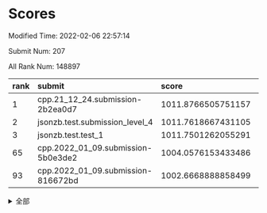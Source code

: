 # Scores

Modified Time: 2022-02-06 22:57:14

Submit Num: 207

All Rank Num: 148897

| rank |               submit               |       score        |       sigma        | pk_num |
| :--- | :--------------------------------- | :----------------- | :----------------- | :----- |
| 1    | cpp.21_12_24.submission-2b2ea0d7   | 1011.8766505751157 | 0.7622201222060547 | 2879   |
| 2    | jsonzb.test.submission_level_4     | 1011.7618667431105 | 0.7827801955818923 | 2878   |
| 3    | jsonzb.test.test_1                 | 1011.7501262055291 | 0.7937760503715154 | 2878   |
| 65   | cpp.2022_01_09.submission-5b0e3de2 | 1004.0576153433486 | 0.7081603724139592 | 2880   |
| 93   | cpp.2022_01_09.submission-816672bd | 1002.6668888858499 | 0.7166445370909746 | 2881   |


<details>
<summary>全部</summary>

| rank |                 submit                 |       score        |       sigma        | pk_num |
| :--- | :------------------------------------- | :----------------- | :----------------- | :----- |
| 1    | cpp.21_12_24.submission-2b2ea0d7       | 1011.8766505751157 | 0.7622201222060547 | 2879   |
| 2    | jsonzb.test.submission_level_4         | 1011.7618667431105 | 0.7827801955818923 | 2878   |
| 3    | jsonzb.test.test_1                     | 1011.7501262055291 | 0.7937760503715154 | 2878   |
| 4    | gobigger.level_3.submission_level_3_6  | 1011.5808668074073 | 0.778266424192517  | 2880   |
| 5    | gobigger.level_3.submission_level_3_12 | 1011.4943112117686 | 0.7646221362022992 | 2873   |
| 6    | gobigger.level_3.submission_level_3_30 | 1011.2207487733425 | 0.7898198785600805 | 2876   |
| 7    | gobigger.level_3.submission_level_3_44 | 1011.2114474360071 | 0.7791799504537334 | 2879   |
| 8    | gobigger.level_3.submission_level_3_38 | 1011.1999518716211 | 0.7718793301388921 | 2874   |
| 9    | gobigger.level_3.submission_level_3_13 | 1011.1332112673853 | 0.7598242650722783 | 2879   |
| 10   | gobigger.level_3.submission_level_3_45 | 1010.9322867951405 | 0.7797475448313372 | 2875   |
| 11   | gobigger.level_3.submission_level_3_35 | 1010.8686186740667 | 0.7864525931540758 | 2873   |
| 12   | gobigger.level_3.submission_level_3_8  | 1010.8266928151752 | 0.7661160028620551 | 2880   |
| 13   | gobigger.level_3.submission_level_3_5  | 1010.7860561291633 | 0.78426169178514   | 2872   |
| 14   | gobigger.level_3.submission_level_3_25 | 1010.7736705285361 | 0.7832747512643079 | 2883   |
| 15   | gobigger.level_3.submission_level_3_48 | 1010.7640719395362 | 0.7610729169962128 | 2873   |
| 16   | gobigger.level_3.submission_level_3_33 | 1010.7532288773976 | 0.7739675011851156 | 2882   |
| 17   | gobigger.level_3.submission_level_3_23 | 1010.6315707544059 | 0.7613083568929527 | 2878   |
| 18   | gobigger.level_3.submission_level_3_37 | 1010.5938011549931 | 0.7658801066422182 | 2878   |
| 19   | gobigger.level_3.submission_level_3_22 | 1010.5680505954006 | 0.7533811384930804 | 2876   |
| 20   | gobigger.level_3.submission_level_3_34 | 1010.5666215229603 | 0.7501228008207906 | 2878   |
| 21   | gobigger.level_3.submission_level_3_17 | 1010.4562237470624 | 0.7464912775159847 | 2881   |
| 22   | gobigger.level_3.submission_level_3_42 | 1010.3839721736335 | 0.7416219510704961 | 2883   |
| 23   | gobigger.level_3.submission_level_3_15 | 1010.3508399751136 | 0.7497596907378559 | 2873   |
| 24   | gobigger.level_3.submission_level_3_9  | 1010.3162459523253 | 0.744796391341418  | 2882   |
| 25   | gobigger.level_3.submission_level_3_39 | 1010.2181202622855 | 0.7663705065342377 | 2877   |
| 26   | gobigger.level_3.submission_level_3_3  | 1010.1848388810636 | 0.7755452398955489 | 2878   |
| 27   | gobigger.level_3.submission_level_3_2  | 1010.1683390874502 | 0.7231014781929225 | 2874   |
| 28   | gobigger.level_3.submission_level_3_21 | 1010.1033720918153 | 0.7747157694830532 | 2876   |
| 29   | gobigger.level_3.submission_level_3_29 | 1010.0842715664256 | 0.7562047028087683 | 2876   |
| 30   | gobigger.level_3.submission_level_3_19 | 1009.9105624386152 | 0.7449336825696009 | 2879   |
| 31   | gobigger.level_3.submission_level_3_49 | 1009.8606202156784 | 0.756280788330283  | 2875   |
| 32   | gobigger.level_3.submission_level_3_32 | 1009.850287357819  | 0.7557461935739912 | 2877   |
| 33   | gobigger.level_3.submission_level_3_31 | 1009.722669231039  | 0.7482664866355795 | 2877   |
| 34   | gobigger.level_3.submission_level_3_16 | 1009.6892687514372 | 0.7621507417846789 | 2873   |
| 35   | gobigger.level_3.submission_level_3_36 | 1009.6869351394053 | 0.7565074570207717 | 2882   |
| 36   | gobigger.level_3.submission_level_3_18 | 1009.6827471126112 | 0.7320888623169864 | 2877   |
| 37   | gobigger.level_3.submission_level_3_41 | 1009.6794813016523 | 0.7632622283062033 | 2880   |
| 38   | gobigger.level_3.submission_level_3_7  | 1009.6708141730234 | 0.7535265033821787 | 2878   |
| 39   | gobigger.level_3.submission_level_3_43 | 1009.6535814198407 | 0.7421555013999138 | 2881   |
| 40   | gobigger.level_3.submission_level_3_4  | 1009.5231333393508 | 0.737268876367152  | 2877   |
| 41   | gobigger.level_3.submission_level_3_46 | 1009.4663329781672 | 0.7550802249683944 | 2875   |
| 42   | gobigger.level_3.submission_level_3_47 | 1009.3436821456368 | 0.7477582549144559 | 2878   |
| 43   | gobigger.level_3.submission_level_3_40 | 1009.293211926713  | 0.7568346213499135 | 2876   |
| 44   | gobigger.level_3.submission_level_3_10 | 1009.2576996148545 | 0.7287179100454987 | 2877   |
| 45   | gobigger.level_3.submission_level_3_24 | 1009.2366507223101 | 0.7667630857221285 | 2881   |
| 46   | gobigger.level_3.submission_level_3_28 | 1009.0652067874081 | 0.7614516495763679 | 2871   |
| 47   | gobigger.level_3.submission_level_3_0  | 1008.8968743554267 | 0.7652215789157575 | 2878   |
| 48   | gobigger.level_3.submission_level_3_14 | 1008.7222693343601 | 0.7428246965632741 | 2877   |
| 49   | gobigger.level_3.submission_level_3_26 | 1008.5298281924202 | 0.730050880595321  | 2879   |
| 50   | gobigger.level_3.submission_level_3_27 | 1008.5151132038931 | 0.7364731140814268 | 2878   |
| 51   | gobigger.level_3.submission_level_3_20 | 1008.4089224535312 | 0.7426661113743527 | 2876   |
| 52   | gobigger.level_3.submission_level_3_11 | 1008.3666524733286 | 0.7433067461145396 | 2879   |
| 53   | gobigger.level_3.submission_level_3_1  | 1008.17920225096   | 0.7504104173810887 | 2879   |
| 54   | gobigger.level_1.submission_level_1_39 | 1005.3929759700545 | 0.7310952999843453 | 2878   |
| 55   | gobigger.level_1.submission_level_1_32 | 1004.8977594333503 | 0.7239871079951273 | 2880   |
| 56   | gobigger.level_1.submission_level_1_1  | 1004.5386591751455 | 0.7390608182713184 | 2880   |
| 57   | gobigger.level_1.submission_level_1_23 | 1004.5319498095475 | 0.7251679057858621 | 2881   |
| 58   | gobigger.level_1.submission_level_1_25 | 1004.3035970696709 | 0.7235107288221072 | 2879   |
| 59   | gobigger.level_1.submission_level_1_14 | 1004.3033071459032 | 0.7141338419275007 | 2875   |
| 60   | gobigger.level_1.submission_level_1_42 | 1004.2092223541943 | 0.7222296339602039 | 2876   |
| 61   | gobigger.level_1.submission_level_1_33 | 1004.1962832472518 | 0.7186458853899275 | 2879   |
| 62   | gobigger.level_1.submission_level_1_8  | 1004.1421941056444 | 0.7167217908815077 | 2876   |
| 63   | gobigger.level_1.submission_level_1_21 | 1004.132952094615  | 0.7237958040018371 | 2876   |
| 64   | gobigger.level_1.submission_level_1_9  | 1004.1069214884319 | 0.7232510183819102 | 2870   |
| 65   | cpp.2022_01_09.submission-5b0e3de2     | 1004.0576153433486 | 0.7081603724139592 | 2880   |
| 66   | gobigger.level_1.submission_level_1_22 | 1003.9319609478675 | 0.7113189036667273 | 2877   |
| 67   | gobigger.level_1.submission_level_1_44 | 1003.9199291916746 | 0.7229147997974429 | 2877   |
| 68   | gobigger.level_1.submission_level_1_47 | 1003.8551138729151 | 0.713402216961662  | 2877   |
| 69   | gobigger.level_1.submission_level_1_28 | 1003.7832136090914 | 0.7067038752412703 | 2878   |
| 70   | gobigger.level_1.submission_level_1_11 | 1003.7813476405379 | 0.7239255331764197 | 2880   |
| 71   | gobigger.level_1.submission_level_1_29 | 1003.6828782878739 | 0.7173466301900782 | 2875   |
| 72   | gobigger.level_1.submission_level_1_10 | 1003.617361304119  | 0.7172265433408473 | 2872   |
| 73   | gobigger.level_1.submission_level_1_43 | 1003.6166690550014 | 0.7158854761128941 | 2875   |
| 74   | gobigger.level_1.submission_level_1_31 | 1003.6105359618157 | 0.7142323121991415 | 2873   |
| 75   | gobigger.level_1.submission_level_1_49 | 1003.5995429787762 | 0.7186984117741965 | 2879   |
| 76   | gobigger.level_1.submission_level_1_15 | 1003.5235992779868 | 0.7198462711163409 | 2879   |
| 77   | gobigger.level_1.submission_level_1_34 | 1003.4921910731707 | 0.7142753282125553 | 2877   |
| 78   | gobigger.level_1.submission_level_1_41 | 1003.4278967870875 | 0.7048135285052006 | 2882   |
| 79   | gobigger.level_1.submission_level_1_3  | 1003.4013436507478 | 0.7156204959352112 | 2880   |
| 80   | gobigger.level_1.submission_level_1_37 | 1003.323875547312  | 0.7041626837084678 | 2878   |
| 81   | gobigger.level_1.submission_level_1_24 | 1003.2903436947005 | 0.7164895998964559 | 2882   |
| 82   | gobigger.level_1.submission_level_1_13 | 1003.1728643190112 | 0.7097540143784131 | 2882   |
| 83   | gobigger.level_1.submission_level_1_17 | 1003.1367899485404 | 0.7219630086024673 | 2877   |
| 84   | gobigger.level_1.submission_level_1_2  | 1002.9738354890774 | 0.71388457536814   | 2873   |
| 85   | gobigger.level_1.submission_level_1_46 | 1002.865283343777  | 0.7154312630692823 | 2879   |
| 86   | gobigger.level_1.submission_level_1_26 | 1002.8468136789899 | 0.7228900284005333 | 2878   |
| 87   | gobigger.level_1.submission_level_1_20 | 1002.8291735683742 | 0.7149663340232485 | 2877   |
| 88   | gobigger.level_1.submission_level_1_16 | 1002.8063821114457 | 0.7184545219056038 | 2878   |
| 89   | gobigger.level_1.submission_level_1_18 | 1002.7869900463971 | 0.723940949425133  | 2878   |
| 90   | gobigger.level_1.submission_level_1_40 | 1002.7372894168013 | 0.7080891852124757 | 2873   |
| 91   | gobigger.level_1.submission_level_1_19 | 1002.6992022540966 | 0.7157862098219018 | 2875   |
| 92   | gobigger.level_1.submission_level_1_12 | 1002.6673316059806 | 0.7166144965431149 | 2877   |
| 93   | cpp.2022_01_09.submission-816672bd     | 1002.6668888858499 | 0.7166445370909746 | 2881   |
| 94   | gobigger.level_1.submission_level_1_48 | 1002.5456564302776 | 0.709163660755738  | 2878   |
| 95   | gobigger.level_1.submission_level_1_7  | 1002.3655305729588 | 0.7186648216468831 | 2874   |
| 96   | gobigger.level_1.submission_level_1_35 | 1002.3582417528607 | 0.722223366673804  | 2876   |
| 97   | gobigger.level_1.submission_level_1_30 | 1002.3507367100385 | 0.7137770049080687 | 2874   |
| 98   | gobigger.level_1.submission_level_1_5  | 1002.3334282620333 | 0.724213217431414  | 2871   |
| 99   | gobigger.level_1.submission_level_1_0  | 1002.3215560856058 | 0.7128589349795529 | 2876   |
| 100  | gobigger.level_1.submission_level_1_27 | 1002.26284610645   | 0.7213309599394617 | 2878   |
| 101  | gobigger.level_1.submission_level_1_45 | 1002.2402255632401 | 0.704468107280185  | 2875   |
| 102  | gobigger.level_1.submission_level_1_36 | 1002.0135340219663 | 0.717222060546053  | 2875   |
| 103  | gobigger.level_1.submission_level_1_4  | 1001.9690006827611 | 0.7153987308537052 | 2878   |
| 104  | gobigger.level_1.submission_level_1_38 | 1001.9427998346629 | 0.7073924057838327 | 2878   |
| 105  | gobigger.level_1.submission_level_1_6  | 1001.5592179666768 | 0.7069784658818756 | 2880   |
| 106  | gobigger.random.submission_random_6    | 997.7847273579947  | 0.7039006519904782 | 2878   |
| 107  | gobigger.random.submission_random_25   | 997.6648688747109  | 0.691990602647519  | 2880   |
| 108  | gobigger.random.submission_random_32   | 997.5447094177745  | 0.7160614170899968 | 2880   |
| 109  | gobigger.random.submission_random_27   | 997.3118258482132  | 0.7014098347493682 | 2884   |
| 110  | gobigger.random.submission_random_8    | 997.0707823369963  | 0.699629951388099  | 2874   |
| 111  | gobigger.random.submission_random_46   | 996.7485842051183  | 0.7173586172582768 | 2876   |
| 112  | gobigger.random.submission_random_24   | 996.6500761577017  | 0.698336913480406  | 2882   |
| 113  | gobigger.random.submission_random_16   | 996.5707450896085  | 0.7212025048725919 | 2871   |
| 114  | gobigger.random.submission_random_22   | 996.535669739182   | 0.7138025828390302 | 2881   |
| 115  | gobigger.random.submission_random_13   | 996.5213441191371  | 0.7059018103664491 | 2877   |
| 116  | gobigger.random.submission_random_23   | 996.4790458154692  | 0.7163102800718969 | 2871   |
| 117  | gobigger.random.submission_random_44   | 996.47465942768    | 0.7148567870000522 | 2870   |
| 118  | gobigger.random.submission_random_41   | 996.3229635417179  | 0.7196407996517366 | 2874   |
| 119  | gobigger.random.submission_random_42   | 996.2595551913723  | 0.7060409497396036 | 2879   |
| 120  | gobigger.random.submission_random_37   | 996.2264256763842  | 0.7026305556003538 | 2875   |
| 121  | gobigger.random.submission_random_19   | 996.2198960365754  | 0.6980857251725495 | 2882   |
| 122  | gobigger.random.submission_random_48   | 996.1234333738574  | 0.7056404677098488 | 2881   |
| 123  | gobigger.random.submission_random_28   | 996.0937319632078  | 0.7291378791510843 | 2875   |
| 124  | gobigger.random.submission_random_40   | 996.0647331259611  | 0.7092534119940735 | 2882   |
| 125  | gobigger.random.submission_random_14   | 996.0564790011379  | 0.7083790225783012 | 2880   |
| 126  | gobigger.random.submission_random_21   | 996.0426983498083  | 0.7033491025418057 | 2874   |
| 127  | gobigger.random.submission_random_47   | 996.0358680239873  | 0.696172929978432  | 2882   |
| 128  | gobigger.random.submission_random_35   | 995.9086704521286  | 0.7094027382645709 | 2872   |
| 129  | gobigger.random.submission_random_45   | 995.8793268207471  | 0.7070534790936067 | 2872   |
| 130  | gobigger.random.submission_random_30   | 995.8622036680692  | 0.7152322255007019 | 2881   |
| 131  | gobigger.random.submission_random_31   | 995.8482342381267  | 0.7248923910958599 | 2878   |
| 132  | gobigger.random.submission_random_12   | 995.7702386199287  | 0.7162378822795005 | 2878   |
| 133  | gobigger.random.submission_random_17   | 995.7407088161939  | 0.7098116629304609 | 2872   |
| 134  | gobigger.random.submission_random_11   | 995.7331961881358  | 0.7173493417681028 | 2880   |
| 135  | gobigger.random.submission_random_36   | 995.6684509802625  | 0.7117406050749364 | 2880   |
| 136  | gobigger.random.submission_random_18   | 995.6615219457036  | 0.7128413848149566 | 2880   |
| 137  | gobigger.random.submission_random_9    | 995.652897789675   | 0.7199293595282868 | 2874   |
| 138  | gobigger.random.submission_random_2    | 995.578388889218   | 0.7048316973810388 | 2872   |
| 139  | gobigger.random.submission_random_3    | 995.5746377435167  | 0.7116260617487836 | 2879   |
| 140  | gobigger.random.submission_random_7    | 995.5376024310979  | 0.7092726325911308 | 2882   |
| 141  | gobigger.random.submission_random_20   | 995.5280083133093  | 0.7173742107637483 | 2873   |
| 142  | gobigger.random.submission_random_39   | 995.4504025471871  | 0.7225807589175224 | 2870   |
| 143  | gobigger.random.submission_random_4    | 995.450242996023   | 0.7159682138791598 | 2876   |
| 144  | gobigger.random.submission_random_38   | 995.4132525915174  | 0.7158891104556258 | 2876   |
| 145  | gobigger.random.submission_random_49   | 995.4091988004498  | 0.7167175899112826 | 2882   |
| 146  | gobigger.random.submission_random_33   | 995.3167292207914  | 0.7264243128463431 | 2882   |
| 147  | gobigger.random.submission_random_1    | 995.1851863607825  | 0.7109846049775    | 2873   |
| 148  | gobigger.random.submission_random_0    | 995.0635525351976  | 0.7067571821557399 | 2870   |
| 149  | gobigger.random.submission_random_43   | 995.055017016179   | 0.7129675264282245 | 2875   |
| 150  | gobigger.random.submission_random_26   | 994.9536309763683  | 0.7163467224121259 | 2878   |
| 151  | gobigger.random.submission_random_29   | 994.9233172891538  | 0.7039773083312989 | 2879   |
| 152  | gobigger.random.submission_random_34   | 994.9020586477045  | 0.7249671884641438 | 2877   |
| 153  | gobigger.random.submission_random_15   | 994.7840499226604  | 0.7230478313629957 | 2874   |
| 154  | gobigger.level_2.submission_level_2_19 | 994.553674630107   | 0.7384008737443324 | 2879   |
| 155  | gobigger.level_2.submission_level_2_16 | 994.1946700699998  | 0.7349536683594512 | 2868   |
| 156  | gobigger.random.submission_random_5    | 994.1362569763061  | 0.7146256167014348 | 2874   |
| 157  | gobigger.random.submission_random_10   | 994.025270382962   | 0.7212499773719439 | 2882   |
| 158  | gobigger.level_2.submission_level_2_42 | 994.0143685602392  | 0.7170247727549477 | 2879   |
| 159  | gobigger.level_2.submission_level_2_41 | 993.8710606856523  | 0.7331892334942341 | 2876   |
| 160  | gobigger.level_2.submission_level_2_37 | 993.7338294288428  | 0.719552732159902  | 2882   |
| 161  | gobigger.level_2.submission_level_2_9  | 993.5084080394083  | 0.7292003569273823 | 2876   |
| 162  | gobigger.level_2.submission_level_2_39 | 993.4750154265472  | 0.7574170423742393 | 2876   |
| 163  | gobigger.level_2.submission_level_2_49 | 993.2445826690989  | 0.7517027659918128 | 2879   |
| 164  | gobigger.level_2.submission_level_2_33 | 993.2402632358215  | 0.7278521232031017 | 2878   |
| 165  | gobigger.level_2.submission_level_2_25 | 993.028683388189   | 0.7441417384088845 | 2875   |
| 166  | gobigger.level_2.submission_level_2_12 | 992.9043574100994  | 0.7408910581981872 | 2879   |
| 167  | gobigger.level_2.submission_level_2_13 | 992.8976940726973  | 0.7390423793000899 | 2877   |
| 168  | gobigger.level_2.submission_level_2_18 | 992.8215397763026  | 0.7373623122507321 | 2878   |
| 169  | gobigger.level_2.submission_level_2_1  | 992.8157297981713  | 0.7388385623299468 | 2881   |
| 170  | gobigger.level_2.submission_level_2_44 | 992.7447540964197  | 0.729338339897267  | 2874   |
| 171  | gobigger.level_2.submission_level_2_4  | 992.7423645501327  | 0.7411694848428018 | 2877   |
| 172  | gobigger.level_2.submission_level_2_31 | 992.7273938135069  | 0.7450214005872611 | 2877   |
| 173  | gobigger.level_2.submission_level_2_48 | 992.7090624759716  | 0.7323040486626723 | 2878   |
| 174  | gobigger.level_2.submission_level_2_23 | 992.6480093777368  | 0.7270218377843259 | 2876   |
| 175  | gobigger.level_2.submission_level_2_21 | 992.6368591739964  | 0.7514612883659293 | 2876   |
| 176  | gobigger.level_2.submission_level_2_24 | 992.4592809208618  | 0.7412987864357038 | 2874   |
| 177  | gobigger.level_2.submission_level_2_38 | 992.4356081361746  | 0.7518533008176235 | 2879   |
| 178  | gobigger.level_2.submission_level_2_0  | 992.4034744423127  | 0.7241151205486798 | 2880   |
| 179  | gobigger.level_2.submission_level_2_28 | 992.3040962121179  | 0.7460037263940364 | 2876   |
| 180  | gobigger.level_2.submission_level_2_10 | 992.2732370930509  | 0.7566045556560227 | 2878   |
| 181  | gobigger.level_2.submission_level_2_43 | 992.1225003127198  | 0.7471745161764339 | 2872   |
| 182  | gobigger.level_2.submission_level_2_7  | 992.0884485495242  | 0.7510090476150569 | 2887   |
| 183  | gobigger.level_2.submission_level_2_47 | 992.0148487102583  | 0.7421538258396928 | 2878   |
| 184  | gobigger.level_2.submission_level_2_34 | 991.7851252283097  | 0.7440160694053793 | 2876   |
| 185  | gobigger.level_2.submission_level_2_46 | 991.7506037121519  | 0.7479431294882802 | 2875   |
| 186  | gobigger.level_2.submission_level_2_27 | 991.6695568159769  | 0.7516804248785389 | 2883   |
| 187  | gobigger.level_2.submission_level_2_36 | 991.6210790217092  | 0.7475817551950783 | 2878   |
| 188  | gobigger.level_2.submission_level_2_26 | 991.6031707854079  | 0.7582124747976817 | 2881   |
| 189  | gobigger.level_2.submission_level_2_45 | 991.567771738334   | 0.7596643563967749 | 2876   |
| 190  | gobigger.level_2.submission_level_2_17 | 991.5503239260729  | 0.7607262217138022 | 2878   |
| 191  | gobigger.level_2.submission_level_2_11 | 991.496697111116   | 0.7488721698813512 | 2881   |
| 192  | gobigger.level_2.submission_level_2_14 | 991.1894286952701  | 0.7573750593146218 | 2877   |
| 193  | gobigger.level_2.submission_level_2_3  | 991.1460975097536  | 0.7865523380754942 | 2877   |
| 194  | gobigger.level_2.submission_level_2_30 | 991.1074801617112  | 0.7501335445675743 | 2879   |
| 195  | gobigger.level_2.submission_level_2_35 | 991.1049521380002  | 0.7522772374456967 | 2880   |
| 196  | gobigger.level_2.submission_level_2_5  | 991.0633891500383  | 0.7567162658600345 | 2877   |
| 197  | gobigger.level_2.submission_level_2_20 | 991.0345018552977  | 0.7474245732061889 | 2873   |
| 198  | gobigger.level_2.submission_level_2_6  | 991.0242510232348  | 0.7575242582103603 | 2872   |
| 199  | gobigger.level_2.submission_level_2_40 | 990.972259063698   | 0.7439507362234382 | 2879   |
| 200  | gobigger.level_2.submission_level_2_32 | 990.7579150276011  | 0.7703763929319539 | 2878   |
| 201  | gobigger.level_2.submission_level_2_29 | 990.3642467612331  | 0.7652895498196015 | 2877   |
| 202  | gobigger.level_2.submission_level_2_15 | 990.0755728275477  | 0.7703429841146726 | 2878   |
| 203  | gobigger.level_2.submission_level_2_2  | 989.9206670127083  | 0.7424249603117915 | 2878   |
| 204  | gobigger.level_2.submission_level_2_22 | 989.8013847433465  | 0.7674033660047217 | 2877   |
| 205  | gobigger.level_2.submission_level_2_8  | 989.6677259085018  | 0.7825680712130578 | 2876   |
| 206  | gobigger.none.submission_none_0        | 975.199809513707   | 1.502281919096993  | 2872   |
| 207  | gobigger.none.submission_none_1        | 974.3825065567003  | 1.6584073772225625 | 2883   |

</details>